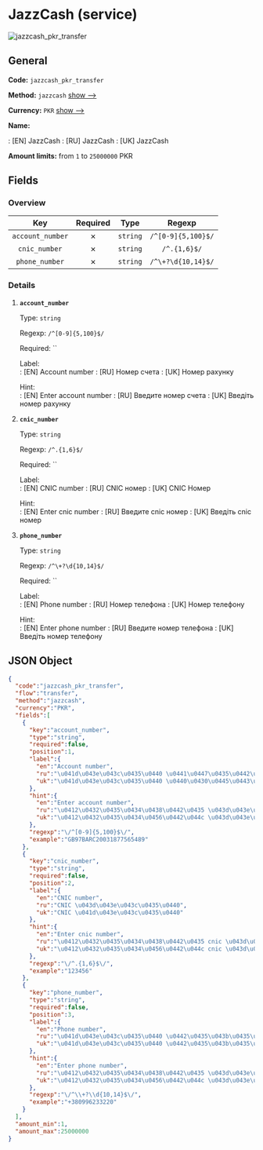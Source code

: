 
# JazzCash (service) 
![jazzcash_pkr_transfer](https://static.openfintech.io/payment_methods/jazzcash_pkr_transfer/logo.svg?w=400&c=v0.59.26#w200)  

## General 
 
**Code:** `jazzcash_pkr_transfer` 
 
**Method:** `jazzcash` 
 [show -->](/payment-methods/jazzcash/) 
 
**Currency:** `PKR` [show -->](/currencies/PKR/) 
 
**Name:** 
 
:	[EN] JazzCash 
:	[RU] JazzCash 
:	[UK] JazzCash 
 
**Amount limits:** from `1` to `25000000` PKR 

## Fields 

### Overview 

|Key|Required|Type|Regexp| 
|:---:|:---:|:---:|:---:| 
|`account_number`|✗|`string`|`/^[0-9]{5,100}$/`| 
|`cnic_number`|✗|`string`|`/^.{1,6}$/`| 
|`phone_number`|✗|`string`|`/^\+?\d{10,14}$/`| 
 

### Details 
 
1. **`account_number`** 
 
	Type: `string` 
 
	Regexp: `/^[0-9]{5,100}$/` 
 
	Required: `` 
 
	Label:  
	: [EN] Account number 
	: [RU] Номер счета 
	: [UK] Номер рахунку 
 
	Hint:  
	: [EN] Enter account number 
	: [RU] Введите номер счета 
	: [UK] Введіть номер рахунку 
 
2. **`cnic_number`** 
 
	Type: `string` 
 
	Regexp: `/^.{1,6}$/` 
 
	Required: `` 
 
	Label:  
	: [EN] CNIC number 
	: [RU] CNIC номер 
	: [UK] CNIC Номер 
 
	Hint:  
	: [EN] Enter cnic number 
	: [RU] Введите cnic номер 
	: [UK] Введіть cnic номер 
 
3. **`phone_number`** 
 
	Type: `string` 
 
	Regexp: `/^\+?\d{10,14}$/` 
 
	Required: `` 
 
	Label:  
	: [EN] Phone number 
	: [RU] Номер телефона 
	: [UK] Номер телефону 
 
	Hint:  
	: [EN] Enter phone number 
	: [RU] Введите номер телефона 
	: [UK] Введіть номер телефону 
 

## JSON Object 

```json
{
  "code":"jazzcash_pkr_transfer",
  "flow":"transfer",
  "method":"jazzcash",
  "currency":"PKR",
  "fields":[
    {
      "key":"account_number",
      "type":"string",
      "required":false,
      "position":1,
      "label":{
        "en":"Account number",
        "ru":"\u041d\u043e\u043c\u0435\u0440 \u0441\u0447\u0435\u0442\u0430",
        "uk":"\u041d\u043e\u043c\u0435\u0440 \u0440\u0430\u0445\u0443\u043d\u043a\u0443"
      },
      "hint":{
        "en":"Enter account number",
        "ru":"\u0412\u0432\u0435\u0434\u0438\u0442\u0435 \u043d\u043e\u043c\u0435\u0440 \u0441\u0447\u0435\u0442\u0430",
        "uk":"\u0412\u0432\u0435\u0434\u0456\u0442\u044c \u043d\u043e\u043c\u0435\u0440 \u0440\u0430\u0445\u0443\u043d\u043a\u0443"
      },
      "regexp":"\/^[0-9]{5,100}$\/",
      "example":"GB97BARC20031877565489"
    },
    {
      "key":"cnic_number",
      "type":"string",
      "required":false,
      "position":2,
      "label":{
        "en":"CNIC number",
        "ru":"CNIC \u043d\u043e\u043c\u0435\u0440",
        "uk":"CNIC \u041d\u043e\u043c\u0435\u0440"
      },
      "hint":{
        "en":"Enter cnic number",
        "ru":"\u0412\u0432\u0435\u0434\u0438\u0442\u0435 cnic \u043d\u043e\u043c\u0435\u0440",
        "uk":"\u0412\u0432\u0435\u0434\u0456\u0442\u044c cnic \u043d\u043e\u043c\u0435\u0440"
      },
      "regexp":"\/^.{1,6}$\/",
      "example":"123456"
    },
    {
      "key":"phone_number",
      "type":"string",
      "required":false,
      "position":3,
      "label":{
        "en":"Phone number",
        "ru":"\u041d\u043e\u043c\u0435\u0440 \u0442\u0435\u043b\u0435\u0444\u043e\u043d\u0430",
        "uk":"\u041d\u043e\u043c\u0435\u0440 \u0442\u0435\u043b\u0435\u0444\u043e\u043d\u0443"
      },
      "hint":{
        "en":"Enter phone number",
        "ru":"\u0412\u0432\u0435\u0434\u0438\u0442\u0435 \u043d\u043e\u043c\u0435\u0440 \u0442\u0435\u043b\u0435\u0444\u043e\u043d\u0430",
        "uk":"\u0412\u0432\u0435\u0434\u0456\u0442\u044c \u043d\u043e\u043c\u0435\u0440 \u0442\u0435\u043b\u0435\u0444\u043e\u043d\u0443"
      },
      "regexp":"\/^\\+?\\d{10,14}$\/",
      "example":"+380996233220"
    }
  ],
  "amount_min":1,
  "amount_max":25000000
}
```  
